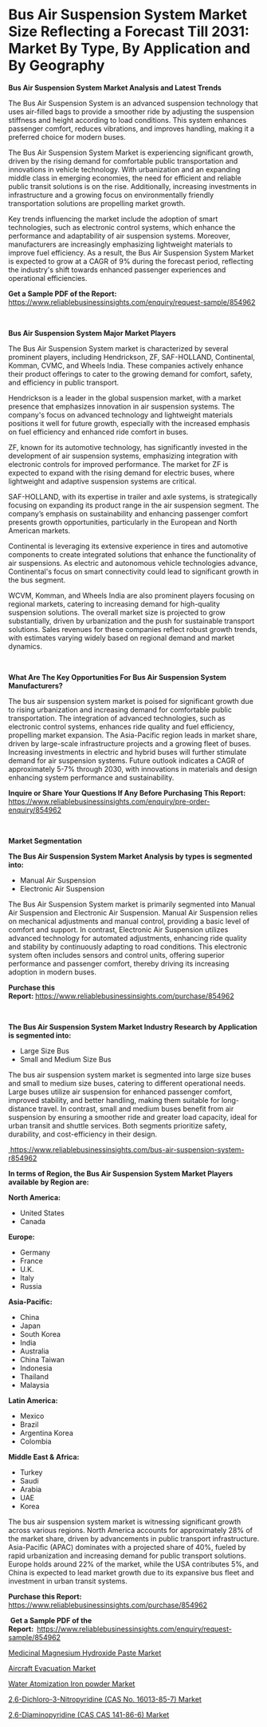 <p><h1>Bus Air Suspension System Market Size Reflecting a Forecast Till 2031: Market By Type, By Application and By Geography</h1></p><p><strong>Bus Air Suspension System Market Analysis and Latest Trends</strong></p>
<p><p>The Bus Air Suspension System is an advanced suspension technology that uses air-filled bags to provide a smoother ride by adjusting the suspension stiffness and height according to load conditions. This system enhances passenger comfort, reduces vibrations, and improves handling, making it a preferred choice for modern buses.</p><p>The Bus Air Suspension System Market is experiencing significant growth, driven by the rising demand for comfortable public transportation and innovations in vehicle technology. With urbanization and an expanding middle class in emerging economies, the need for efficient and reliable public transit solutions is on the rise. Additionally, increasing investments in infrastructure and a growing focus on environmentally friendly transportation solutions are propelling market growth.</p><p>Key trends influencing the market include the adoption of smart technologies, such as electronic control systems, which enhance the performance and adaptability of air suspension systems. Moreover, manufacturers are increasingly emphasizing lightweight materials to improve fuel efficiency. As a result, the Bus Air Suspension System Market is expected to grow at a CAGR of 9% during the forecast period, reflecting the industry's shift towards enhanced passenger experiences and operational efficiencies.</p></p>
<p><strong>Get a Sample PDF of the Report:&nbsp;</strong> <a href="https://www.reliablebusinessinsights.com/enquiry/request-sample/854962?utm_campaign=1611&utm_medium=2&utm_source=Github&utm_content=ia&utm_term=02112024&utm_id=bus-air-suspension-system">https://www.reliablebusinessinsights.com/enquiry/request-sample/854962</a></p>
<p>&nbsp;</p>
<p><strong>Bus Air Suspension System Major Market Players</strong></p>
<p><p>The Bus Air Suspension System market is characterized by several prominent players, including Hendrickson, ZF, SAF-HOLLAND, Continental, Komman, CVMC, and Wheels India. These companies actively enhance their product offerings to cater to the growing demand for comfort, safety, and efficiency in public transport.</p><p>Hendrickson is a leader in the global suspension market, with a market presence that emphasizes innovation in air suspension systems. The company's focus on advanced technology and lightweight materials positions it well for future growth, especially with the increased emphasis on fuel efficiency and enhanced ride comfort in buses.</p><p>ZF, known for its automotive technology, has significantly invested in the development of air suspension systems, emphasizing integration with electronic controls for improved performance. The market for ZF is expected to expand with the rising demand for electric buses, where lightweight and adaptive suspension systems are critical.</p><p>SAF-HOLLAND, with its expertise in trailer and axle systems, is strategically focusing on expanding its product range in the air suspension segment. The company’s emphasis on sustainability and enhancing passenger comfort presents growth opportunities, particularly in the European and North American markets.</p><p>Continental is leveraging its extensive experience in tires and automotive components to create integrated solutions that enhance the functionality of air suspensions. As electric and autonomous vehicle technologies advance, Continental's focus on smart connectivity could lead to significant growth in the bus segment.</p><p>WCVM, Komman, and Wheels India are also prominent players focusing on regional markets, catering to increasing demand for high-quality suspension solutions. The overall market size is projected to grow substantially, driven by urbanization and the push for sustainable transport solutions. Sales revenues for these companies reflect robust growth trends, with estimates varying widely based on regional demand and market dynamics.</p></p>
<p>&nbsp;</p>
<p><strong>What Are The Key Opportunities For Bus Air Suspension System Manufacturers?</strong></p>
<p><p>The bus air suspension system market is poised for significant growth due to rising urbanization and increasing demand for comfortable public transportation. The integration of advanced technologies, such as electronic control systems, enhances ride quality and fuel efficiency, propelling market expansion. The Asia-Pacific region leads in market share, driven by large-scale infrastructure projects and a growing fleet of buses. Increasing investments in electric and hybrid buses will further stimulate demand for air suspension systems. Future outlook indicates a CAGR of approximately 5-7% through 2030, with innovations in materials and design enhancing system performance and sustainability.</p></p>
<p><strong>Inquire or Share Your Questions If Any Before Purchasing This Report:</strong> <a href="https://www.reliablebusinessinsights.com/enquiry/pre-order-enquiry/854962?utm_campaign=1611&utm_medium=2&utm_source=Github&utm_content=ia&utm_term=02112024&utm_id=bus-air-suspension-system">https://www.reliablebusinessinsights.com/enquiry/pre-order-enquiry/854962</a></p>
<p>&nbsp;</p>
<p><strong>Market Segmentation</strong></p>
<p><strong>The Bus Air Suspension System Market Analysis by types is segmented into:</strong></p>
<p><ul><li>Manual Air Suspension</li><li>Electronic Air Suspension</li></ul></p>
<p><p>The Bus Air Suspension System market is primarily segmented into Manual Air Suspension and Electronic Air Suspension. Manual Air Suspension relies on mechanical adjustments and manual control, providing a basic level of comfort and support. In contrast, Electronic Air Suspension utilizes advanced technology for automated adjustments, enhancing ride quality and stability by continuously adapting to road conditions. This electronic system often includes sensors and control units, offering superior performance and passenger comfort, thereby driving its increasing adoption in modern buses.</p></p>
<p><strong>Purchase this Report:&nbsp;</strong><a href="https://www.reliablebusinessinsights.com/purchase/854962?utm_campaign=1611&utm_medium=2&utm_source=Github&utm_content=ia&utm_term=02112024&utm_id=bus-air-suspension-system">https://www.reliablebusinessinsights.com/purchase/854962</a></p>
<p>&nbsp;</p>
<p><strong>The Bus Air Suspension System Market Industry Research by Application is segmented into:</strong></p>
<p><ul><li>Large Size Bus</li><li>Small and Medium Size Bus</li></ul></p>
<p><p>The bus air suspension system market is segmented into large size buses and small to medium size buses, catering to different operational needs. Large buses utilize air suspension for enhanced passenger comfort, improved stability, and better handling, making them suitable for long-distance travel. In contrast, small and medium buses benefit from air suspension by ensuring a smoother ride and greater load capacity, ideal for urban transit and shuttle services. Both segments prioritize safety, durability, and cost-efficiency in their design.</p></p>
<p><a href="https://www.reliablebusinessinsights.com/bus-air-suspension-system-r854962?utm_campaign=1611&utm_medium=2&utm_source=Github&utm_content=ia&utm_term=02112024&utm_id=bus-air-suspension-system">&nbsp;https://www.reliablebusinessinsights.com/bus-air-suspension-system-r854962</a></p>
<p><strong>In terms of Region, the Bus Air Suspension System Market Players available by Region are:</strong></p>
<p>
    <p> <strong> North America: </strong>
        <ul>
            <li>United States</li>
            <li>Canada</li>
        </ul>
        </p> 
    <p> <strong> Europe: </strong>
        <ul>
            <li>Germany</li>
            <li>France</li>
            <li>U.K.</li>
            <li>Italy</li>
            <li>Russia</li>
        </ul>
        </p> 
    <p> <strong> Asia-Pacific: </strong>
        <ul>
            <li>China</li>
            <li>Japan</li>
            <li>South Korea</li>
            <li>India</li>
            <li>Australia</li>
            <li>China Taiwan</li>
            <li>Indonesia</li>
            <li>Thailand</li>
            <li>Malaysia</li>
        </ul>
        </p> 
    <p> <strong> Latin America: </strong>
        <ul>
            <li>Mexico</li>
            <li>Brazil</li>
            <li>Argentina Korea</li>
            <li>Colombia</li>
        </ul>
        </p> 
    <p> <strong> Middle East & Africa: </strong>
        <ul>
            <li>Turkey</li>
            <li>Saudi</li>
            <li>Arabia</li>
            <li>UAE</li>
            <li>Korea</li>
        </ul>
    </p>
    </p>
<p><p>The bus air suspension system market is witnessing significant growth across various regions. North America accounts for approximately 28% of the market share, driven by advancements in public transport infrastructure. Asia-Pacific (APAC) dominates with a projected share of 40%, fueled by rapid urbanization and increasing demand for public transport solutions. Europe holds around 22% of the market, while the USA contributes 5%, and China is expected to lead market growth due to its expansive bus fleet and investment in urban transit systems.</p></p>
<p><strong>Purchase this Report: </strong><a href="https://www.reliablebusinessinsights.com/purchase/854962?utm_campaign=1611&utm_medium=2&utm_source=Github&utm_content=ia&utm_term=02112024&utm_id=bus-air-suspension-system">https://www.reliablebusinessinsights.com/purchase/854962</a></p>
<p>&nbsp;<strong>Get a Sample PDF of the Report:&nbsp;&nbsp;</strong><a href="https://www.reliablebusinessinsights.com/enquiry/request-sample/854962?utm_campaign=1611&utm_medium=2&utm_source=Github&utm_content=ia&utm_term=02112024&utm_id=bus-air-suspension-system">https://www.reliablebusinessinsights.com/enquiry/request-sample/854962</a></p>
<p><strong></strong></p>
<p><p><a href="https://www.linkedin.com/pulse/medicinal-magnesium-hydroxide-paste-market2024-2031-industry-bm30f?utm_campaign=1611&utm_medium=2&utm_source=Github&utm_content=ia&utm_term=02112024&utm_id=bus-air-suspension-system">Medicinal Magnesium Hydroxide Paste Market</a></p><p><a href="https://github.com/nicoletavirag/Market-Research-Report-List-5/blob/main/aircraft-evacuation-market.md?utm_campaign=1611&utm_medium=2&utm_source=Github&utm_content=ia&utm_term=02112024&utm_id=bus-air-suspension-system">Aircraft Evacuation Market</a></p><p><a href="https://www.linkedin.com/pulse/water-atomization-iron-powder-market-dynamics-application-types-0xgxf?utm_campaign=1611&utm_medium=2&utm_source=Github&utm_content=ia&utm_term=02112024&utm_id=bus-air-suspension-system">Water Atomization Iron powder Market</a></p><p><a href="https://www.linkedin.com/pulse/market-leaders-laggards-global-26-dichloro-3-nitropyridine-edaef?utm_campaign=1611&utm_medium=2&utm_source=Github&utm_content=ia&utm_term=02112024&utm_id=bus-air-suspension-system">2,6-Dichloro-3-Nitropyridine (CAS No. 16013-85-7) Market</a></p><p><a href="https://www.linkedin.com/pulse/26-diaminopyridine-cas-141-86-6-market-analysis-report-global-ku80f?utm_campaign=1611&utm_medium=2&utm_source=Github&utm_content=ia&utm_term=02112024&utm_id=bus-air-suspension-system">2,6-Diaminopyridine (CAS CAS 141-86-6) Market</a></p></p>